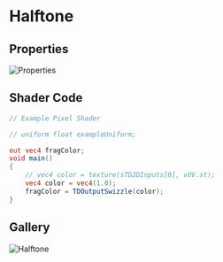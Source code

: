 # Halftone

## Properties
![Properties](https://user-images.githubusercontent.com/21966381/115436693-3bd29900-a246-11eb-997a-454ebcb529d2.JPG)

## Shader Code

```glsl
// Example Pixel Shader

// uniform float exampleUniform;

out vec4 fragColor;
void main()
{
	// vec4 color = texture(sTD2DInputs[0], vUV.st);
	vec4 color = vec4(1.0);
	fragColor = TDOutputSwizzle(color);
}
```

## Gallery

![Halftone](https://user-images.githubusercontent.com/21966381/115664757-362b9f00-a37d-11eb-96c9-ea838401a7a2.jpg)
